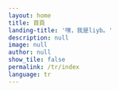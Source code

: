 ```yaml
---
layout: home
title: 首頁
landing-title: '嘿，我是liyb。'
description: null
image: null
author: null
show_tile: false
permalink: /tr/index
language: tr
---
```


